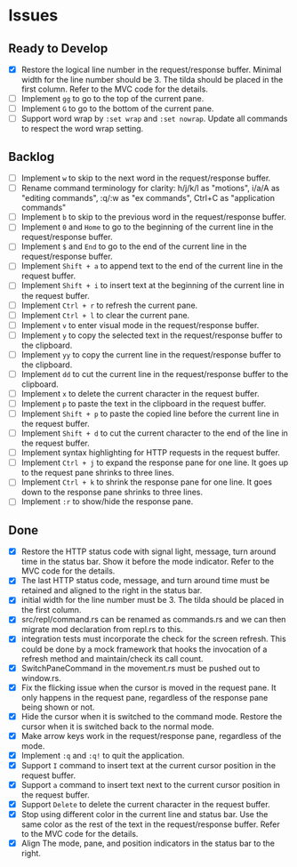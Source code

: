 # Issues

## Ready to Develop

- [x] Restore the logical line number in the request/response buffer. Minimal width for the line number should be 3. The tilda should be placed in the first column. Refer to the MVC code for the details.
- [ ] Implement `gg` to go to the top of the current pane.
- [ ] Implement `G` to go to the bottom of the current pane.
- [ ] Support word wrap by `:set wrap` and `:set nowrap`. Update all commands to respect the word wrap setting.

## Backlog

- [ ] Implement `w` to skip to the next word in the request/response buffer.
- [ ] Rename command terminology for clarity: h/j/k/l as "motions", i/a/A as "editing commands", :q/:w as "ex commands", Ctrl+C as "application commands"
- [ ] Implement `b` to skip to the previous word in the request/response buffer.
- [ ] Implement `0` and `Home` to go to the beginning of the current line in the request/response buffer.
- [ ] Implement `$` and `End` to go to the end of the current line in the request/response buffer.
- [ ] Implement `Shift + a` to append text to the end of the current line in the request buffer.
- [ ] Implement `Shift + i` to insert text at the beginning of the current line in the request buffer.
- [ ] Implement `Ctrl + r` to refresh the current pane.
- [ ] Implement `Ctrl + l` to clear the current pane.
- [ ] Implement `v` to enter visual mode in the request/response buffer.
- [ ] Implement `y` to copy the selected text in the request/response buffer to the clipboard.
- [ ] Implement `yy` to copy the current line in the request/response buffer to the clipboard.
- [ ] Implement `dd` to cut the current line in the request/response buffer to the clipboard.
- [ ] Implement `x` to delete the current character in the request buffer.
- [ ] Implement `p` to paste the text in the clipboard in the request buffer.
- [ ] Implement `Shift + p` to paste the copied line before the current line in the request buffer.
- [ ] Implement `Shift + d` to cut the current character to the end of the line in the request buffer.
- [ ] Implement syntax highlighting for HTTP requests in the request buffer.
- [ ] Implement `Ctrl + j` to expand the response pane for one line. It goes up to the request pane shrinks to three lines.
- [ ] Implement `Ctrl + k` to shrink the response pane for one line. It goes down to the response pane shrinks to three lines.
- [ ] Implement `:r` to show/hide the response pane.

## Done

- [x] Restore the HTTP status code with signal light, message, turn around time in the status bar. Show it before the mode indicator. Refer to the MVC code for the details.
- [x] The last HTTP status code, message, and turn around time must be retained and aligned to the right in the status bar.
- [x] initial width for the line number must be 3. The tilda should be placed in the first column.
- [x] src/repl/command.rs can be renamed as commands.rs and we can then migrate mod declaration from repl.rs to this.
- [x] integration tests must incorporate the check for the screen refresh. This could be done by a mock framework that hooks the invocation of a refresh method and maintain/check its call count.
- [x] SwitchPaneCommand in the movement.rs must be pushed out to window.rs.
- [x] Fix the flicking issue when the cursor is moved in the request pane. It only happens in the request pane, regardless of the response pane being shown or not.
- [x] Hide the cursor when it is switched to the command mode. Restore the cursor when it is switched back to the normal mode.
- [x] Make arrow keys work in the request/response pane, regardless of the mode.
- [x] Implement `:q` and `:q!` to quit the application.
- [x] Support `I` command to insert text at the current cursor position in the request buffer.
- [x] Support `a` command to insert text next to the current cursor position in the request buffer.
- [x] Support `Delete` to delete the current character in the request buffer.
- [x] Stop using different color in the current line and status bar. Use the same color as the rest of the text in the request/response buffer. Refer to the MVC code for the details.
- [x] Align The mode, pane, and position indicators in the status bar to the right.